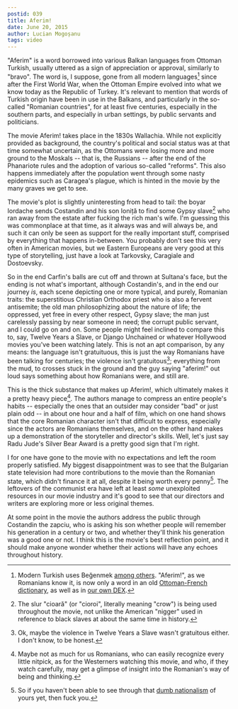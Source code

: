 ```yaml
---
postid: 039
title: Aferim!
date: June 20, 2015
author: Lucian Mogoșanu
tags: video
---
```


"Aferim" is a word borrowed into various Balkan languages from Ottoman
Turkish, usually uttered as a sign of appreciation or approval, similarly to
"bravo". The word is, I suppose, gone from all modern languages[^1] since
after the First World War, when the Ottoman Empire evolved into what we know
today as the Republic of Turkey. It's relevant to mention that words of
Turkish origin have been in use in the Balkans, and particularly in the
so-called "Romanian countries", for at least five centuries, especially in the
southern parts, and especially in urban settings, by public servants and
politicians.

The movie Aferim! takes place in the 1830s Wallachia. While not explicitly
provided as background, the country's political and social status was at that
time somewhat uncertain, as the Ottomans were losing more and more ground to
the Moskals -- that is, the Russians -- after the end of the Phanariote rules
and the adoption of various so-called "reforms". This also happens immediately
after the population went through some nasty epidemics such as Caragea's
plague, which is hinted in the movie by the many graves we get to see.

The movie's plot is slightly uninteresting from head to tail: the boyar
Iordache sends Costandin and his son Ioniță to find some Gypsy slave[^2] who
ran away from the estate after fucking the rich man's wife. I'm guessing this
was commonplace at that time, as it always was and will always be, and such it
can only be seen as support for the really important stuff, comprised by
everything that happens in-between. You probably don't see this very often in
American movies, but we Eastern Europeans are very good at this type of
storytelling, just have a look at Tarkovsky, Caragiale and Dostoevsky.

So in the end Carfin's balls are cut off and thrown at Sultana's face, but the
ending is not what's important, although Costandin's, and in the end our
journey *is*, each scene depicting one or more typical, and purely, Romanian
traits: the superstitious Christian Orthodox priest who is also a fervent
antisemite; the old man philosophizing about the nature of life; the
oppressed, yet free in every other respect, Gypsy slave; the man just
carelessly passing by near someone in need; the corrupt public servant, and I
could go on and on. Some people might feel inclined to compare this to, say,
Twelve Years a Slave, or Django Unchained or whatever Hollywood movies you've
been watching lately. This is not an apt comparison, by any means: the
language isn't gratuituous, this is just the way Romanians have been talking
for centuries; the violence isn't gratuitous[^3]; everything from the mud, to
crosses stuck in the ground and the guy saying "aferim!" out loud says
something about how Romanians were, and still are.

This is the thick substance that makes up Aferim!, which ultimately makes it a
pretty heavy piece[^4]. The authors manage to compress an entire people's
habits -- especially the ones that an outsider may consider "bad" or just
plain odd -- in about one hour and a half of film, which on one hand shows
that the core Romanian character isn't that difficult to express, especially
since the actors are Romanians themselves, and on the other hand makes up a
demonstration of the storyteller and director's skills. Well, let's just say
Radu Jude's Silver Bear Award is a pretty good sign that I'm right.

I for one have gone to the movie with no expectations and left the room
properly satisfied. My biggest disappointment was to see that the Bulgarian
state television had more contributions to the movie than the Romanian state,
which didn't finance it at all, despite it being worth every penny[^5]. The
leftovers of the communist era have left at least *some* unexploited resources
in our movie industry and it's good to see that our directors and writers are
exploring more or less original themes.

At some point in the movie the authors address the public through Costandin
the zapciu, who is asking his son whether people will remember his generation
in a century or two, and whether they'll think his generation was a good one
or not. I think this is the movie's best reflection point, and it should make
anyone wonder whether their actions will have any echoes throughout history.

[^1]: Modern Turkish uses Beğenmek [among others][ottoman-turkish]. "Aferim!",
as we Romanians know it, is now only a word in an old
[Ottoman-French dictionary][ottoman-french], as well as in [our own DEX][dex].

[^2]: The slur "cioară" (or "cioroi", literally meaning "crow") is being used
throughout the movie, not unlike the American "nigger" used in reference to
black slaves at about the same time in history.

[^3]: Ok, maybe the violence in Twelve Years a Slave wasn't gratuitous
either. I don't know, to be honest.

[^4]: Maybe not as much for us Romanians, who can easily recognize every
little nitpick, as for the Westerners watching this movie, and who, if they
watch carefully, may get a glimpse of insight into the Romanian's way of being
and thinking.

[^5]: So if you haven't been able to see through that
[dumb nationalism][dumb-nationalism] of yours yet, then fuck you.

[ottoman-turkish]: http://www.osmanlicaturkce.com/?k=Aferin&t=@
[ottoman-french]: https://archive.org/details/DictionnairePortatifTurc
[dex]: http://dexonline.ro/definitie/aferim
[dumb-nationalism]: /posts/y00/00b-romania-s-dumb-nationalism.html

